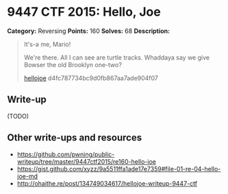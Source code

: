 # 9447 CTF 2015: Hello, Joe

**Category:** Reversing
**Points:** 160
**Solves:** 68
**Description:**

>  It's-a me, Mario!
> 
>  We're there. All I can see are turtle tracks. Whaddaya say we give Bowser the old Brooklyn one-two?
> 
> [hellojoe](./hellojoe-d4fc787734bc9d0fb867aa7ade904f07)  d4fc787734bc9d0fb867aa7ade904f07


## Write-up

(TODO)

## Other write-ups and resources

* <https://github.com/pwning/public-writeup/tree/master/9447ctf2015/re160-hello-joe>
* <https://gist.github.com/xyzz/9a5511ffa1ade17e7359#file-01-re-04-hello-joe-md>
* <http://ohaithe.re/post/134749034617/hellojoe-writeup-9447-ctf>
